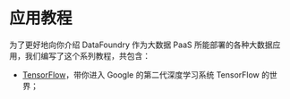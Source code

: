 # 应用教程

为了更好地向你介绍 DataFoundry 作为大数据 PaaS 所能部署的各种大数据应用，我们编写了这个系列教程，共包含：

- [TensorFlow](TensorFlow/README.md)，带你进入 Google 的第二代深度学习系统 TensorFlow 的世界；